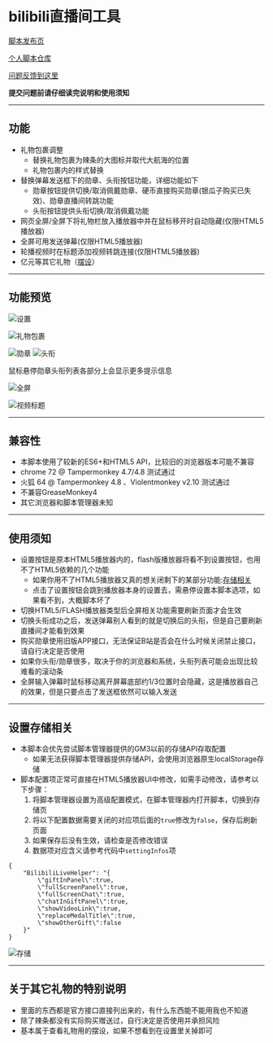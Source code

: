 bilibili直播间工具
=======================

[脚本发布页](https://greasyfork.org/zh-CN/scripts/368635)

[个人脚本仓库](https://github.com/indefined/UserScripts)

[问题反馈到这里](https://github.com/indefined/UserScripts/issues)

**提交问题前请仔细读完说明和使用须知**

-------------------------
## 功能

- 礼物包裹调整
  - 替换礼物包裹为辣条的大图标并取代大航海的位置
  - 礼物包裹内的样式替换
- 替换弹幕发送框下的勋章、头衔按钮功能，详细功能如下
  - 勋章按钮提供切换/取消佩戴勋章、硬币直接购买勋章(银瓜子购买已失效)、勋章直播间转跳功能
  - 头衔按钮提供头衔切换/取消佩戴功能
- 网页全屏/全屏下将礼物栏放入播放器中并在鼠标移开时自动隐藏(仅限HTML5播放器)
- 全屏可用发送弹幕(仅限HTML5播放器)
- 轮播视频时在标题添加视频转跳连接(仅限HTML5播放器)
- 亿元等其它礼物（[摆设](#关于其它礼物的特别说明)）

-------------------------
## 功能预览

![设置](https://github.com/indefined/UserScripts/raw/master/bilibiliLive/setting.jpg)

![礼物包裹](https://greasyfork.org/system/screenshots/screenshots/000/012/707/original/blivePlus.normal.jpg)

![勋章](https://greasyfork.org/system/screenshots/screenshots/000/012/708/original/blivePlus.medal.jpg)
![头衔](https://greasyfork.org/system/screenshots/screenshots/000/011/234/original/blivePlus.title.png)

鼠标悬停勋章头衔列表各部分上会显示更多提示信息

![全屏](https://greasyfork.org/system/screenshots/screenshots/000/012/709/original/blivePlus.fullScreen.jpg)

![视频标题](https://greasyfork.org/system/screenshots/screenshots/000/011/236/original/blivePlus.videoTitle.png)

-------------------------
## 兼容性

- 本脚本使用了较新的ES6+和HTML5 API，比较旧的浏览器版本可能不兼容
- chrome 72 @ Tampermonkey 4.7/4.8 测试通过
- 火狐 64 @ Tampermonkey 4.8 、Violentmonkey v2.10 测试通过
- 不兼容GreaseMonkey4
- 其它浏览器和脚本管理器未知

-------------------------
## 使用须知

- 设置按钮是原本HTML5播放器内的，flash版播放器将看不到设置按钮，也用不了HTML5依赖的几个功能
  - 如果你用不了HTML5播放器又真的想关闭剩下的某部分功能:[存储相关](#设置存储相关)
  - 点击了设置按钮会跳到播放器本身的设置去，需悬停设置本脚本选项，如果看不到，大概脚本坏了
- 切换HTML5/FLASH播放器类型后全屏相关功能需要刷新页面才会生效
- 切换头衔成功之后，发送弹幕别人看到的就是切换后的头衔，但是自己要刷新直播间才能看到效果
- 购买勋章使用旧版APP接口，无法保证B站是否会在什么时候关闭禁止接口，请自行决定是否使用
- 如果你头衔/勋章很多，取决于你的浏览器和系统，头衔列表可能会出现比较难看的滚动条
- 全屏输入弹幕时鼠标移动离开屏幕底部约1/3位置时会隐藏，这是播放器自己的效果，但是只要点击了发送框依然可以输入发送

-------------------------
## 设置存储相关
- 本脚本会优先尝试脚本管理器提供的GM3以前的存储API存取配置
  - 如果无法获得脚本管理器提供存储API，会使用浏览器原生localStorage存储
- 脚本配置项正常可直接在HTML5播放器UI中修改，如需手动修改，请参考以下步骤：
    1. 将脚本管理器设置为高级配置模式，在脚本管理器内打开脚本，切换到存储页
    2. 将以下配置数据需要关闭的对应项后面的`true`修改为`false`，保存后刷新页面
    3. 如果保存后没有生效，请检查是否修改错误
    4. 数据项对应含义请参考代码中`settingInfos`项

```
{
    "BilibiliLiveHelper": "{
        \"giftInPanel\":true,
        \"fullScreenPanel\":true,
        \"fullScreenChat\":true,
        \"chatInGiftPanel\":true,
        \"showVideoLink\":true,
        \"replaceMedalTitle\":true,
        \"showOtherGift\":false
    }"
}
```

![存储](https://github.com/indefined/UserScripts/raw/master/bilibiliLive/storage.jpg)

-------------------------
## 关于其它礼物的特别说明

- 里面的东西都是官方接口直接列出来的，有什么东西能不能用我也不知道
- 除了辣条都没有实际购买赠送过，自行决定是否使用并承担风险
- 基本属于查看礼物用的摆设，如果不想看到在设置里关掉即可
